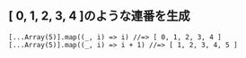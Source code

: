 ## [ 0, 1, 2, 3, 4 ]のような連番を生成

```
[...Array(5)].map((_, i) => i) //=> [ 0, 1, 2, 3, 4 ]
[...Array(5)].map((_, i) => i + 1) //=> [ 1, 2, 3, 4, 5 ]
```
